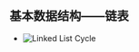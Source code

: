 ## 基本数据结构——链表

* ![Linked List Cycle](https://github.com/steveLauwh/Data-Structures-And-Algorithms/tree/master/Linked%20List/Linked%20List%20Cycle)
